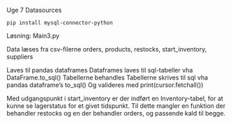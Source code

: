 Uge 7 Datasources

    pip install mysql-connector-python

Løsning: Main3.py

Data læses fra csv-filerne orders, products, restocks, start_inventory, suppliers

Laves til pandas dataframes
Dataframes laves til sql-tabeller vha DataFrame.to_sql()
Tabellerne behandles
Tabellerne skrives til sql vha pandas dataframe’s to_sql()
Og valideres med print(cursor.fetchall())

Med udgangspunkt i start_inventory er der indført en Inventory-tabel, for at kunne se
lagerstatus for et givet tidspunkt. Til dette mangler en funktion der behandler restocks og en
der behandler orders, og passende kald til begge.
